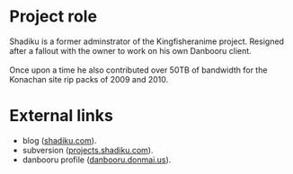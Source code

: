 # Project role #

Shadiku is a former adminstrator of the Kingfisheranime project. Resigned after a fallout with the owner to work on his own Danbooru client.
<br /><br />
Once upon a time he also contributed over 50TB of bandwidth for the Konachan site rip packs of 2009 and 2010.

# External links #

  * blog ([shadiku.com](http://shadiku.com/)).<br />
  * subversion ([projects.shadiku.com](http://projects.shadiku.com/)).
  * danbooru profile ([danbooru.donmai.us](http://danbooru.donmai.us/user/show/154335)).